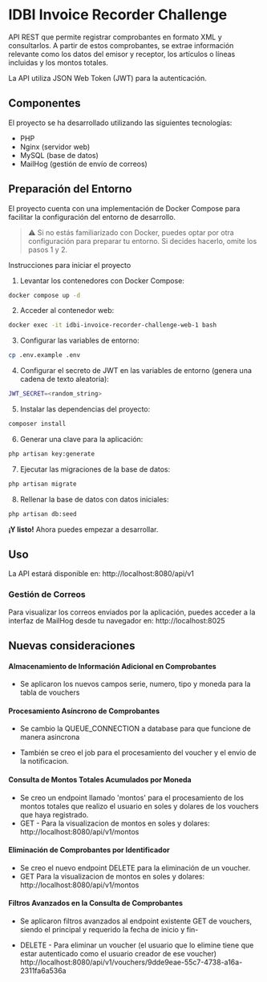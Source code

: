# IDBI Invoice Recorder Challenge

API REST que permite registrar comprobantes en formato XML y consultarlos. A partir de estos comprobantes, se extrae
información relevante como los datos del emisor y receptor, los artículos o líneas incluidas y los montos totales.

La API utiliza JSON Web Token (JWT) para la autenticación.

## Componentes

El proyecto se ha desarrollado utilizando las siguientes tecnologías:

- PHP
- Nginx (servidor web)
- MySQL (base de datos)
- MailHog (gestión de envío de correos)

## Preparación del Entorno

El proyecto cuenta con una implementación de Docker Compose para facilitar la configuración del entorno de desarrollo.

> ⚠️ Si no estás familiarizado con Docker, puedes optar por otra configuración para preparar tu entorno. Si decides
> hacerlo, omite los pasos 1 y 2.

Instrucciones para iniciar el proyecto

1. Levantar los contenedores con Docker Compose:

```bash
docker compose up -d
```

2. Acceder al contenedor web:

```bash
docker exec -it idbi-invoice-recorder-challenge-web-1 bash
```

3. Configurar las variables de entorno:

```bash
cp .env.example .env
```

4. Configurar el secreto de JWT en las variables de entorno (genera una cadena de texto aleatoria):

```bash
JWT_SECRET=<random_string>
```

5. Instalar las dependencias del proyecto:

```bash
composer install
```

6. Generar una clave para la aplicación:

```bash
php artisan key:generate
```

7. Ejecutar las migraciones de la base de datos:

```bash
php artisan migrate
```

8. Rellenar la base de datos con datos iniciales:

```bash
php artisan db:seed
```

**¡Y listo!** Ahora puedes empezar a desarrollar.

## Uso

La API estará disponible en: http://localhost:8080/api/v1

### Gestión de Correos

Para visualizar los correos enviados por la aplicación, puedes acceder a la interfaz de MailHog desde tu navegador
en: http://localhost:8025

## Nuevas consideraciones

#### Almacenamiento de Información Adicional en Comprobantes

- Se aplicaron los nuevos campos serie, numero, tipo y moneda para la tabla de vouchers

#### Procesamiento Asíncrono de Comprobantes

- Se cambio la QUEUE_CONNECTION a database para que funcione de manera asincrona

- También se creo el job para el procesamiento del voucher y el envio de la notificacion.

#### Consulta de Montos Totales Acumulados por Moneda

- Se creo un endpoint llamado 'montos' para el procesamiento de los montos totales que realizo el usuario en soles y dolares de los vouchers que haya registrado.
- GET - Para la visualizacion de montos en soles y dolares: http://localhost:8080/api/v1/montos

#### Eliminación de Comprobantes por Identificador

- Se creo el nuevo endpoint DELETE para la eliminación de un voucher.
- GET Para la visualizacion de montos en soles y dolares: http://localhost:8080/api/v1/montos


#### Filtros Avanzados en la Consulta de Comprobantes

- Se aplicaron filtros avanzados al endpoint existente GET de vouchers, siendo el principal y requerido la fecha de inicio y fin-

- DELETE - Para eliminar un voucher (el usuario que lo elimine tiene que estar autenticado como el usuario creador de ese voucher) http://localhost:8080/api/v1/vouchers/9dde9eae-55c7-4738-a16a-2311fa6a536a

